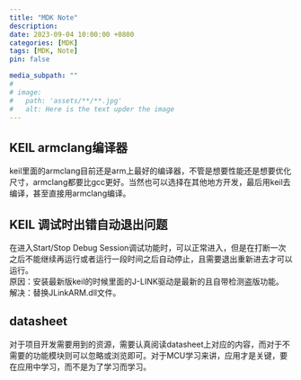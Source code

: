 ```yaml
---
title: "MDK Note"
description: 
date: 2023-09-04 10:00:00 +0800
categories: [MDK]
tags: [MDK, Note]
pin: false

media_subpath: ""
#
# image:
#   path: 'assets/**/**.jpg'
#   alt: Here is the text upder the image
---
```


## KEIL armclang编译器  
keil里面的armclang目前还是arm上最好的编译器，不管是想要性能还是想要优化尺寸，armclang都要比gcc更好。当然也可以选择在其他地方开发，最后用keil去编译，甚至直接用armclang编译。

## KEIL 调试时出错自动退出问题
在进入Start/Stop Debug Session调试功能时，可以正常进入，但是在打断一次之后不能继续再运行或者运行一段时间之后自动停止，且需要退出重新进去才可以运行。  
原因：安装最新版keil的时候里面的J-LINK驱动是最新的且自带检测盗版功能。  
解决：替换JLinkARM.dll文件。

## datasheet
对于项目开发需要用到的资源，需要认真阅读datasheet上对应的内容，而对于不需要的功能模块则可以忽略或浏览即可。对于MCU学习来讲，应用才是关键，要在应用中学习，而不是为了学习而学习。
